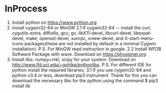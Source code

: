 # InProcess
1. Install python on https://www.python.org
2. Install cygwin32-64 or MinGW
2.1 If cygwin32-64 -- install the curl, cygutils-extra, diffutils, gcc, gv, libX11-devel, libcurl-devel, libexpat-devel, make, 
openssl-devel, sunrpc, xview-devel, and X-start-menu-icons packages(these are not installed by default in a minimal Cygwin installation).
P.S. For MinGW read instruction in google.
2.2 Install WFDB Software Package with wave. Download on https://physionet.org
3. Install libs: numpy+mkl, scipy for your system. Download on http://www.lfd.uci.edu/~gohlke/pythonlibs.
P.S. For different IDE for python install the required libraries.
3.1 If you use cygwin32-64 and python v3.4 or less, download pip3 instrument.
Thank for this you can download the necessary libs for the python using the command
$ pip3 install *lib*
